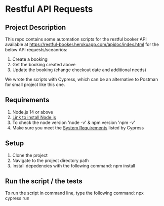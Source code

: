# Restful API Requests

## Project Description

This repo contains some automation scripts for the restful booker API available at https://restful-booker.herokuapp.com/apidoc/index.html for the below API requests/sceanrios:

1. Create a booking
2. Get the booking created above
3. Update the booking (change checkout date and additional needs)


We wrote the scripts with Cypress, which can be an alternative to Postman for small project like this one. 

## Requirements 

1. Node.js 14 or above
2. <a href="https://nodejs.org/en" target="_blank">Link to install Node.js</a>
3. To check the node version 'node -v' & npm version 'npm -v' 
4. Make sure you meet the <a href="https://docs.cypress.io/guides/getting-started/installing-cypress#System-requirements" target="_blank">System Requirements</a> listed by Cypress 

## Setup 

1. Clone the project 
2. Navigate to the project directory path
3. Install depedencies with the following command: npm install

## Run the script / the tests
To run the script in command line, type the following command: npx cypress run

## 
